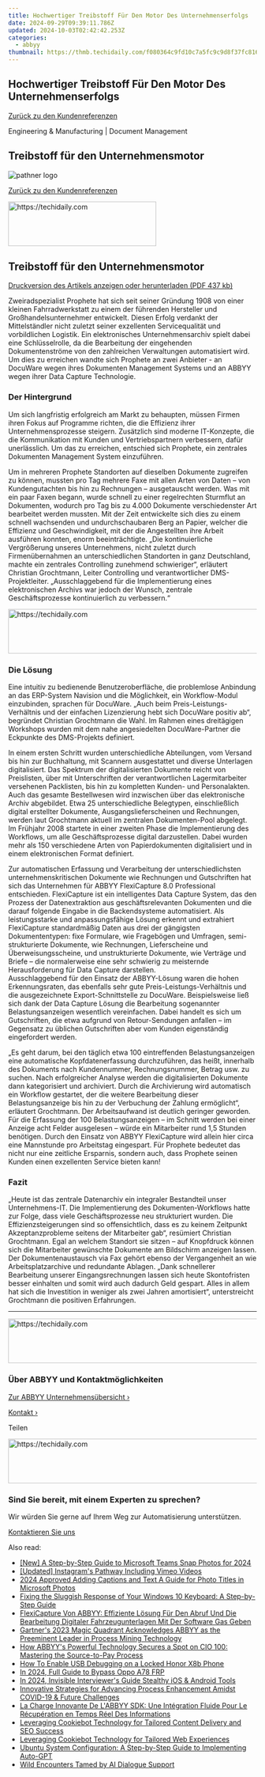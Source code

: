 ```yaml
---
title: Hochwertiger Treibstoff Für Den Motor Des Unternehmenserfolgs
date: 2024-09-29T09:39:11.786Z
updated: 2024-10-03T02:42:42.253Z
categories:
  - abbyy
thumbnail: https://thmb.techidaily.com/f080364c9fd10c7a5fc9c9d8f37fc816490a2b5446a3998c55dc9f0ed4866d4c.jpg
---
```


## Hochwertiger Treibstoff Für Den Motor Des Unternehmenserfolgs

[Zurück zu den Kundenreferenzen](https://tools.techidaily.com/abbyy/products/)

Engineering & Manufacturing | Document Management

## Treibstoff für den Unternehmensmotor

![pathner logo](https://content.abbyy.com/-/media/project/abbyy/abbyy/logos-white/de/21617.png?h=40&iar=0&w=120)

[Zurück zu den Kundenreferenzen](https://tools.techidaily.com/abbyy/products/)

<!-- affiliate ads begin -->
<a href="https://aligracehair.sjv.io/c/5597632/2006928/19272" target="_top" id="2006928">
  <img src="//a.impactradius-go.com/display-ad/19272-2006928" border="0" alt="https://techidaily.com" width="300" height="90"/>
</a>
<img height="0" width="0" src="https://aligracehair.sjv.io/i/5597632/2006928/19272" style="position:absolute;visibility:hidden;" border="0" />
<!-- affiliate ads end -->

## Treibstoff für den Unternehmensmotor

[Druckversion des Artikels anzeigen oder herunterladen (PDF 437 kb)](https://static4.abbyy.com/abbyycommedia/6153/cs-prophete-fc-d.pdf) 

Zweiradspezialist Prophete hat sich seit seiner Gründung 1908 von einer kleinen Fahrradwerkstatt zu einem der führenden Hersteller und Großhandelsunternehmer entwickelt. Diesen Erfolg verdankt der Mittelständler nicht zuletzt seiner exzellenten Servicequalität und vorbildlichen Logistik. Ein elektronisches Unternehmensarchiv spielt dabei eine Schlüsselrolle, da die Bearbeitung der eingehenden Dokumentenströme von den zahlreichen Verwaltungen automatisiert wird. Um dies zu erreichen wandte sich Prophete an zwei Anbieter - an DocuWare wegen ihres Dokumenten Management Systems und an ABBYY wegen ihrer Data Capture Technologie.

### Der Hintergrund

Um sich langfristig erfolgreich am Markt zu behaupten, müssen Firmen ihren Fokus auf Programme richten, die die Effizienz ihrer Unternehmensprozesse steigern. Zusätzlich sind moderne IT-Konzepte, die die Kommunikation mit Kunden und Vertriebspartnern verbessern, dafür unerlässlich. Um das zu erreichen, entschied sich Prophete, ein zentrales Dokumenten Management System einzuführen. 

Um in mehreren Prophete Standorten auf dieselben Dokumente zugreifen zu können, mussten pro Tag mehrere Faxe mit allen Arten von Daten – von Kundengutachten bis hin zu Rechnungen – ausgetauscht werden. Was mit ein paar Faxen begann, wurde schnell zu einer regelrechten Sturmflut an Dokumenten, wodurch pro Tag bis zu 4.000 Dokumente verschiedenster Art bearbeitet werden mussten. Mit der Zeit entwickelte sich dies zu einem schnell wachsenden und undurchschaubaren Berg an Papier, welcher die Effizienz und Geschwindigkeit, mit der die Angestellten ihre Arbeit ausführen konnten, enorm beeinträchtigte. „Die kontinuierliche Vergrößerung unseres Unternehmens, nicht zuletzt durch Firmenübernahmen an unterschiedlichen Standorten in ganz Deutschland, machte ein zentrales Controlling zunehmend schwieriger“, erläutert Christian Grochtmann, Leiter Controlling und verantwortlicher DMS-Projektleiter. „Ausschlaggebend für die Implementierung eines elektronischen Archivs war jedoch der Wunsch, zentrale Geschäftsprozesse kontinuierlich zu verbessern.“ 

<!-- affiliate ads begin -->
<a href="https://arkmc.pxf.io/c/5597632/352557/5172" target="_top" id="352557">
  <img src="//a.impactradius-go.com/display-ad/5172-352557" border="0" alt="https://techidaily.com" width="720" height="90"/>
</a>
<img height="0" width="0" src="https://arkmc.pxf.io/i/5597632/352557/5172" style="position:absolute;visibility:hidden;" border="0" />
<!-- affiliate ads end -->

### Die Lösung

Eine intuitiv zu bedienende Benutzeroberfläche, die problemlose Anbindung an das ERP-System Navision und die Möglichkeit, ein Workflow-Modul einzubinden, sprachen für DocuWare. „Auch beim Preis-Leistungs-Verhältnis und der einfachen Lizenzierung hebt sich DocuWare positiv ab“, begründet Christian Grochtmann die Wahl. Im Rahmen eines dreitägigen Workshops wurden mit dem nahe angesiedelten DocuWare-Partner die Eckpunkte des DMS-Projekts definiert.

In einem ersten Schritt wurden unterschiedliche Abteilungen, vom Versand bis hin zur Buchhaltung, mit Scannern ausgestattet und diverse Unterlagen digitalisiert. Das Spektrum der digitalisierten Dokumente reicht von Preislisten, über mit Unterschriften der verantwortlichen Lagermitarbeiter versehenen Packlisten, bis hin zu kompletten Kunden- und Personalakten. Auch das gesamte Bestellwesen wird inzwischen über das elektronische Archiv abgebildet. Etwa 25 unterschiedliche Belegtypen, einschließlich digital erstellter Dokumente, Ausgangslieferscheinen und Rechnungen, werden laut Grochtmann aktuell im zentralen Dokumenten-Pool abgelegt. Im Frühjahr 2008 startete in einer zweiten Phase die Implementierung des Workflows, um alle Geschäftsprozesse digital darzustellen. Dabei wurden mehr als 150 verschiedene Arten von Papierdokumenten digitalisiert und in einem elektronischen Format definiert.

Zur automatischen Erfassung und Verarbeitung der unterschiedlichsten unternehmenskritischen Dokumente wie Rechnungen und Gutschriften hat sich das Unternehmen für ABBYY FlexiCapture 8.0 Professional entschieden. FlexiCapture ist ein intelligentes Data Capture System, das den Prozess der Datenextraktion aus geschäftsrelevanten Dokumenten und die darauf folgende Eingabe in die Backendsysteme automatisiert. Als leistungsstarke und anpassungsfähige Lösung erkennt und extrahiert FlexiCapture standardmäßig Daten aus drei der gängigsten Dokumententypen: fixe Formulare, wie Fragebögen und Umfragen, semi-strukturierte Dokumente, wie Rechnungen, Lieferscheine und Überweisungsscheine, und unstrukturierte Dokumente, wie Verträge und Briefe – die normalerweise eine sehr schwierig zu meisternde Herausforderung für Data Capture darstellen.   
Ausschlaggebend für den Einsatz der ABBYY-Lösung waren die hohen Erkennungsraten, das ebenfalls sehr gute Preis-Leistungs-Verhältnis und die ausgezeichnete Export-Schnittstelle zu DocuWare. Beispielsweise ließ sich dank der Data Capture Lösung die Bearbeitung sogenannter Belastungsanzeigen wesentlich vereinfachen. Dabei handelt es sich um Gutschriften, die etwa aufgrund von Retour-Sendungen anfallen – im Gegensatz zu üblichen Gutschriften aber vom Kunden eigenständig eingefordert werden.

„Es geht darum, bei den täglich etwa 100 eintreffenden Belastungsanzeigen eine automatische Kopfdatenerfassung durchzuführen, das heißt, innerhalb des Dokuments nach Kundennummer, Rechnungsnummer, Betrag usw. zu suchen. Nach erfolgreicher Analyse werden die digitalisierten Dokumente dann kategorisiert und archiviert. Durch die Archivierung wird automatisch ein Workflow gestartet, der die weitere Bearbeitung dieser Belastungsanzeige bis hin zu der Verbuchung der Zahlung ermöglicht“, erläutert Grochtmann. Der Arbeitsaufwand ist deutlich geringer geworden. Für die Erfassung der 100 Belastungsanzeigen – im Schnitt werden bei einer Anzeige acht Felder ausgelesen – würde ein Mitarbeiter rund 1,5 Stunden benötigen. Durch den Einsatz von ABBYY FlexiCapture wird allein hier circa eine Mannstunde pro Arbeitstag eingespart. Für Prophete bedeutet das nicht nur eine zeitliche Ersparnis, sondern auch, dass Prophete seinen Kunden einen exzellenten Service bieten kann!

### Fazit

„Heute ist das zentrale Datenarchiv ein integraler Bestandteil unser Unternehmens-IT. Die Implementierung des Dokumenten-Workflows hatte zur Folge, dass viele Geschäftsprozesse neu strukturiert wurden. Die Effizienzsteigerungen sind so offensichtlich, dass es zu keinem Zeitpunkt Akzeptanzprobleme seitens der Mitarbeiter gab“, resümiert Christian Grochtmann. Egal an welchem Standort sie sitzen – auf Knopfdruck können sich die Mitarbeiter gewünschte Dokumente am Bildschirm anzeigen lassen. Der Dokumentenaustausch via Fax gehört ebenso der Vergangenheit an wie Arbeitsplatzarchive und redundante Ablagen. „Dank schnellerer Bearbeitung unserer Eingangsrechnungen lassen sich heute Skontofristen besser einhalten und somit wird auch dadurch Geld gespart. Alles in allem hat sich die Investition in weniger als zwei Jahren amortisiert“, unterstreicht Grochtmann die positiven Erfahrungen.

---

<!-- affiliate ads begin -->
<a href="https://appsumo.8odi.net/c/5597632/2151859/7443" target="_top" id="2151859">
  <img src="//a.impactradius-go.com/display-ad/7443-2151859" border="0" alt="https://techidaily.com" width="728" height="90"/>
</a>
<img height="0" width="0" src="https://appsumo.8odi.net/i/5597632/2151859/7443" style="position:absolute;visibility:hidden;" border="0" />
<!-- affiliate ads end -->

### Über ABBYY und Kontaktmöglichkeiten

[Zur ABBYY Unternehmensübersicht ›](https://tools.techidaily.com/abbyy/products/)

[Kontakt ›](https://tools.techidaily.com/abbyy/products/)

Teilen 

<!-- affiliate ads begin -->
<a href="https://aligracehair.sjv.io/c/5597632/2135419/19272" target="_top" id="2135419">
  <img src="//a.impactradius-go.com/display-ad/19272-2135419" border="0" alt="https://techidaily.com" width="728" height="90"/>
</a>
<img height="0" width="0" src="https://aligracehair.sjv.io/i/5597632/2135419/19272" style="position:absolute;visibility:hidden;" border="0" />
<!-- affiliate ads end -->

### Sind Sie bereit, mit einem Experten zu sprechen?

Wir würden Sie gerne auf Ihrem Weg zur Automatisierung unterstützen.

[Kontaktieren Sie uns](https://tools.techidaily.com/abbyy/products/)

<ins class="adsbygoogle"
     style="display:block"
     data-ad-format="autorelaxed"
     data-ad-client="ca-pub-7571918770474297"
     data-ad-slot="1223367746"></ins>

<ins class="adsbygoogle"
     style="display:block"
     data-ad-client="ca-pub-7571918770474297"
     data-ad-slot="8358498916"
     data-ad-format="auto"
     data-full-width-responsive="true"></ins>

<span class="atpl-alsoreadstyle">Also read:</span>
<div><ul>
<li><a href="https://snapchat-videos.techidaily.com/new-a-step-by-step-guide-to-microsoft-teams-snap-photos-for-2024/"><u>[New] A Step-by-Step Guide to Microsoft Teams Snap Photos for 2024</u></a></li>
<li><a href="https://instagram-video-files.techidaily.com/updated-instagrams-pathway-including-vimeo-videos/"><u>[Updated] Instagram's Pathway Including Vimeo Videos</u></a></li>
<li><a href="https://extra-hints.techidaily.com/2024-approved-adding-captions-and-text-a-guide-for-photo-titles-in-microsoft-photos/"><u>2024 Approved Adding Captions and Text A Guide for Photo Titles in Microsoft Photos</u></a></li>
<li><a href="https://common-error.techidaily.com/fixing-the-sluggish-response-of-your-windows-10-keyboard-a-step-by-step-guide/"><u>Fixing the Sluggish Response of Your Windows 10 Keyboard: A Step-by-Step Guide</u></a></li>
<li><a href="https://solve-marvelous.techidaily.com/flexicapture-von-abbyy-effiziente-losung-fur-den-abruf-und-die-bearbeitung-digitaler-fahrzeugunterlagen-mit-der-software-gas-geben/"><u>FlexiCapture Von ABBYY: Effiziente Lösung Für Den Abruf Und Die Bearbeitung Digitaler Fahrzeugunterlagen Mit Der Software Gas Geben</u></a></li>
<li><a href="https://solve-marvelous.techidaily.com/gartners-2023-magic-quadrant-acknowledges-abbyy-as-the-preeminent-leader-in-process-mining-technology/"><u>Gartner's 2023 Magic Quadrant Acknowledges ABBYY as the Preeminent Leader in Process Mining Technology</u></a></li>
<li><a href="https://solve-marvelous.techidaily.com/how-abbyys-powerful-technology-secures-a-spot-on-cio-100-mastering-the-source-to-pay-process/"><u>How ABBYY's Powerful Technology Secures a Spot on CIO 100: Mastering the Source-to-Pay Process</u></a></li>
<li><a href="https://unlock-android.techidaily.com/how-to-enable-usb-debugging-on-a-locked-honor-x8b-phone-by-drfone-android/"><u>How To Enable USB Debugging on a Locked Honor X8b Phone</u></a></li>
<li><a href="https://android-frp.techidaily.com/in-2024-full-guide-to-bypass-oppo-a78-frp-by-drfone-android/"><u>In 2024, Full Guide to Bypass Oppo A78 FRP</u></a></li>
<li><a href="https://visual-screen-recording.techidaily.com/in-2024-invisible-interviewers-guide-stealthy-ios-and-android-tools/"><u>In 2024, Invisible Interviewer's Guide Stealthy iOS & Android Tools</u></a></li>
<li><a href="https://solve-marvelous.techidaily.com/innovative-strategies-for-advancing-process-enhancement-amidst-covid-19-and-future-challenges/"><u>Innovative Strategies for Advancing Process Enhancement Amidst COVID-19 & Future Challenges</u></a></li>
<li><a href="https://solve-marvelous.techidaily.com/la-charge-innovante-de-labbyy-sdk-une-integration-fluide-pour-le-recuperation-en-temps-reel-des-informations/"><u>La Charge Innovante De L'ABBYY SDK: Une Intégration Fluide Pour Le Récupération en Temps Réel Des Informations</u></a></li>
<li><a href="https://solve-marvelous.techidaily.com/leveraging-cookiebot-technology-for-tailored-content-delivery-and-seo-success/"><u>Leveraging Cookiebot Technology for Tailored Content Delivery and SEO Success</u></a></li>
<li><a href="https://solve-marvelous.techidaily.com/leveraging-cookiebot-technology-for-tailored-web-experiences/"><u>Leveraging Cookiebot Technology for Tailored Web Experiences</u></a></li>
<li><a href="https://tech-hub.techidaily.com/ubuntu-system-configuration-a-step-by-step-guide-to-implementing-auto-gpt/"><u>Ubuntu System Configuration: A Step-by-Step Guide to Implementing Auto-GPT</u></a></li>
<li><a href="https://tech-hub.techidaily.com/wild-encounters-tamed-by-ai-dialogue-support/"><u>Wild Encounters Tamed by AI Dialogue Support</u></a></li>
</ul></div>

